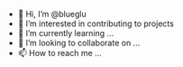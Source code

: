 - 👋 Hi, I’m @blueglu
- 👀 I’m interested in contributing to projects
- 🌱 I’m currently learning ...
- 💞️ I’m looking to collaborate on ...
- 📫 How to reach me ...

<!---
blueglu/blueglu is a ✨ special ✨ repository because its `README.md` (this file) appears on your GitHub profile.
You can click the Preview link to take a look at your changes.
--->

